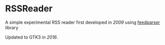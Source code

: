 # RSSReader
A simple experimental RSS reader first developed in _*2009*_ using [feedparser](https://pypi.python.org/pypi/feedparser) library

Updated to GTK3 in *2016*.

